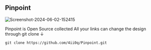 ## Pinpoint
![Screenshot-2024-06-02-152415](https://github.com/4ii0q/Pinpoint/assets/100587754/358d92b1-ff3f-4e4a-aab7-61a7b53aaf22)



Pinpoint is Open Source collected All your links can change the design through git clone ↓
```
git clone https://github.com/4ii0q/Pinpoint.git
```
